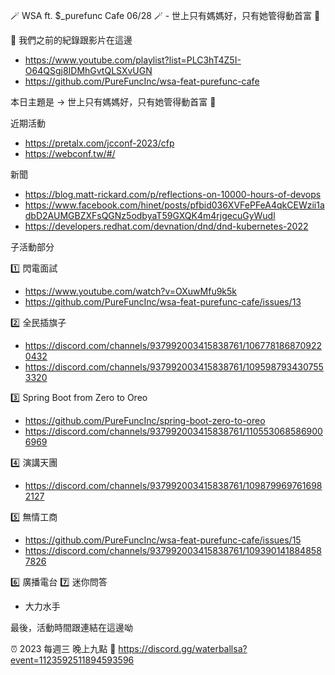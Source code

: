 🪄 WSA ft. $_purefunc Cafe 06/28 🪄 - 世上只有媽媽好，只有她管得動首富 👋

:movie_camera: 我們之前的紀錄跟影片在這邊
* https://www.youtube.com/playlist?list=PLC3hT4Z5I-O64QSgj8IDMhGvtQLSXvUGN
* https://github.com/PureFuncInc/wsa-feat-purefunc-cafe

本日主題是 -> 世上只有媽媽好，只有她管得動首富 👋

近期活動
* https://pretalx.com/jcconf-2023/cfp
* https://webconf.tw/#/

新聞
* https://blog.matt-rickard.com/p/reflections-on-10000-hours-of-devops
* https://www.facebook.com/hinet/posts/pfbid036XVFePFeA4qkCEWzii1adbD2AUMGBZXFsQGNz5odbyaT59GXQK4m4rjgecuGyWudl
* https://developers.redhat.com/devnation/dnd/dnd-kubernetes-2022

子活動部分

:one: 閃電面試
* https://www.youtube.com/watch?v=OXuwMfu9k5k
* https://github.com/PureFuncInc/wsa-feat-purefunc-cafe/issues/13

:two: 全民插旗子
* https://discord.com/channels/937992003415838761/1067781868709220432
* https://discord.com/channels/937992003415838761/1095987934307553320

:three: Spring Boot from Zero to Oreo
* https://github.com/PureFuncInc/spring-boot-zero-to-oreo
* https://discord.com/channels/937992003415838761/1105530685869006969

:four: 演講天團
* https://discord.com/channels/937992003415838761/1098799697616982127

:five: 無情工商
* https://github.com/PureFuncInc/wsa-feat-purefunc-cafe/issues/15
* https://discord.com/channels/937992003415838761/1093901418848587826

:six: 廣播電台
:seven: 迷你問答
* 大力水手

最後，活動時間跟連結在這邊呦

:alarm_clock: 2023 每週三 晚上九點
:link: https://discord.gg/waterballsa?event=1123592511894593596
